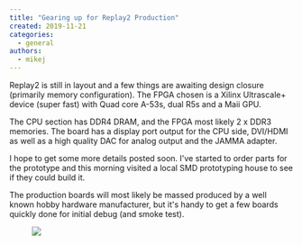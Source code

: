 ```yaml
---
title: "Gearing up for Replay2 Production"
created: 2019-11-21
categories: 
  - general
authors: 
  - mikej
---
```


Replay2 is still in layout and a few things are awaiting design closure (primarily memory configuration). The FPGA chosen is a Xilinx Ultrascale+ device (super fast) with Quad core A-53s, dual R5s and a Maii GPU.

The CPU section has DDR4 DRAM, and the FPGA most likely 2 x DDR3 memories. The board has a display port output for the CPU side, DVI/HDMI as well as a high quality DAC for analog output and the JAMMA adapter.

I hope to get some more details posted soon. I've started to order parts for the prototype and this morning visited a local SMD prototyping house to see if they could build it.

The production boards will most likely be massed produced by a well known hobby hardware manufacturer, but it's handy to get a few boards quickly done for initial debug (and smoke test).

<figure>

![](@assets/images/post/20191121_104938-scaled.jpg)

</figure>